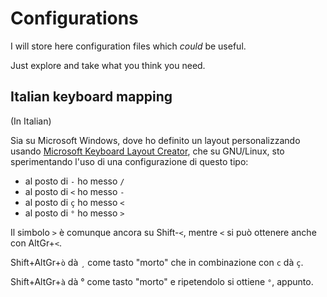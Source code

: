 Configurations
==============

I will store here configuration files which *could* be useful.

Just explore and take what you think you need.


Italian keyboard mapping
------------------------

(In Italian)

Sia su Microsoft Windows, dove ho definito un layout personalizzando usando [Microsoft Keyboard Layout Creator](https://www.microsoft.com/en-us/download/details.aspx?id=102134), che su GNU/Linux, sto sperimentando l'uso di una configurazione di questo tipo:

- al posto di `-` ho messo `/`
- al posto di `<` ho messo `-`
- al posto di `ç` ho messo `<`
- al posto di `°` ho messo `>`

Il simbolo `>` è comunque ancora su Shift-`<`, mentre `<` si può ottenere anche con AltGr+`<`.

Shift+AltGr+`ò` dà `¸` come tasto "morto" che in combinazione con `c` dà `ç`.

Shift+AltGr+`à` dà ° come tasto "morto" e ripetendolo si ottiene `°`, appunto.

 
